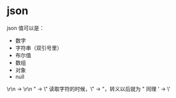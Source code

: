 # json

json 值可以是：
- 数字
- 字符串（双引号里）
- 布尔值
- 数组
- 对象
- null

\r\n -> \\r\\n
" -> \\\"
读取字符的时候，\\\" -> \"，转义以后就为 "
同理 ' -> \\\'

